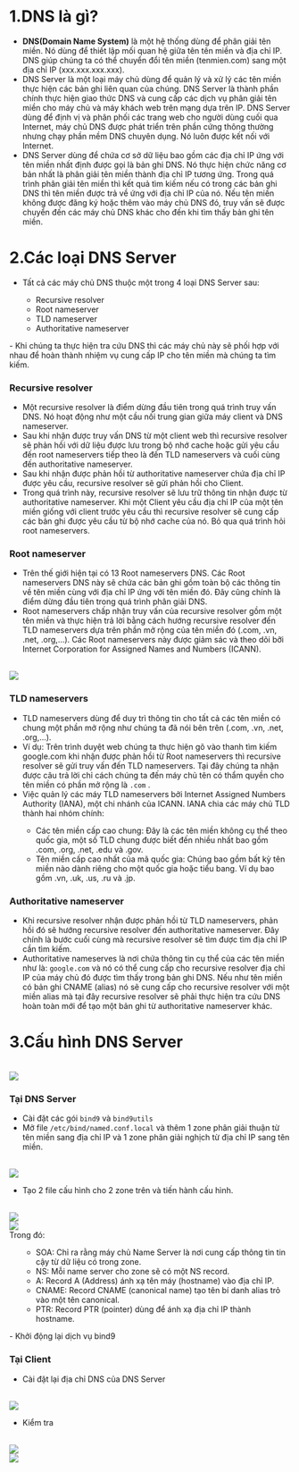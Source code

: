 # 1.DNS là gì?

- **DNS(Domain Name System)** là một hệ thống dùng để phân giải tên miền. Nó dùng để thiết lập mối quan hệ giữa tên tên miền và địa chỉ IP. DNS giúp chúng ta có thể chuyển đổi tên miền (tenmien.com) sang một địa chỉ IP (xxx.xxx.xxx.xxx).
- DNS Server là một loại máy chủ dùng để quản lý và xử lý các tên miền thực hiện các bản ghi liên quan của chúng. DNS Server là thành phần chính thực hiện giao thức DNS và cung cấp các dịch vụ phân giải tên miền cho máy chủ và máy khách web trên mạng dựa trên IP. DNS Server dùng để định vị và phân phối các trang web cho người dùng cuối qua Internet, máy chủ DNS được phát triển trên phần cứng thông thường nhưng chạy phần mềm DNS chuyên dụng. Nó luôn được kết nối với Internet.
- DNS Server dùng để chứa cơ sở dữ liệu bao gồm các địa chỉ IP ứng với tên miền nhất định được gọi là bản ghi DNS. Nó thực hiện chức năng cơ bản nhất là phân giải tên miền thành địa chỉ IP tương ứng. Trong quá trình phân giải tên miền thì kết quả tìm kiếm nếu có trong các bản ghi DNS thì tên miền được trả về ứng với địa chỉ IP của nó. Nếu tên miền không được đăng ký hoặc thêm vào máy chủ DNS đó, truy vấn sẽ được chuyển đến các máy chủ DNS khác cho đến khi tìm thấy bản ghi tên miền.

# 2.Các loại  DNS Server

- Tất cả các máy chủ DNS thuộc một trong 4 loại DNS Server sau:
<ul>
  <ul>
    <li> Recursive resolver
    <li> Root nameserver
    <li> TLD nameserver
    <li> Authoritative nameserver
  </ul>
</ul>
- Khi chúng ta thực hiện tra cứu DNS thì các máy chủ này sẽ phối hợp với nhau để hoàn thành nhiệm vụ cung cấp IP cho tên miền mà chúng ta tìm kiếm.

### Recursive resolver

- Một recursive resolver là điểm dừng đầu tiên trong quá trình truy vấn DNS. Nó hoạt động như một cầu nối trung gian giữa máy client và DNS nameserver.
- Sau khi nhận được truy vấn DNS từ một client web thì recursive resolver sẽ phản hồi với dữ liệu được lưu trong bộ nhớ cache hoặc gửi yêu cầu đến root nameservers tiếp theo là đến TLD nameservers và cuối cùng đến authoritative nameserver.
- Sau khi nhận được phản hồi từ authoritative nameserver chứa địa chỉ IP được yêu cầu, recursive resolver sẽ gửi phản hồi cho Client.
- Trong quá trình này, recursive resolver sẽ lưu trữ thông tin nhận được từ authoritative nameserver. Khi một Client yêu cầu địa chỉ IP của một tên miền giống với client trước yêu cầu thì recursive resolver sẽ cung cấp các bản ghi được yêu cầu từ bộ nhớ cache của nó. Bỏ qua quá trình hỏi root nameservers.

### Root nameserver

- Trên thế giới hiện tại có 13 Root nameservers DNS. Các Root nameservers DNS này sẽ chứa các bản ghi gồm toàn bộ các thông tin về tên miền cùng với địa chỉ IP ứng với tên miền đó. Đây cũng chính là điểm dừng đầu tiên trong quá trình phân giải DNS.
- Root nameservers chấp nhận truy vấn của recursive resolver gồm một tên miền và thực hiện trả lời bằng cách hướng recursive resolver đến TLD nameservers dựa trên phần mở rộng của tên miền đó (.com, .vn, .net, .org,...). Các Root nameservers này được giảm sác và theo dõi bỡi Internet Corporation for Assigned Names and Numbers (ICANN).
<br>
<img src="https://github.com/lean15998/Linux/blob/main/images/24.01.PNG">
<br>

### TLD nameservers

- TLD nameservers dùng để duy trì thông tin cho tất cả các tên miền có chung một phần mở rộng như chúng ta đã nói bên trên (.com, .vn, .net, .org,...).
- Ví dụ: Trên trình duyệt web chúng ta thực hiện gõ vào thanh tìm kiếm google.com khi nhận được phản hồi từ Root nameservers thì recursive resolver sẽ gửi truy vấn đến TLD nameservers. Tại đây chúng ta nhận được câu trả lời chỉ cách chúng ta đến máy chủ tên có thẩm quyền cho tên miền có phần mở rộng là `.com` .
- Việc quản lý các máy TLD nameservers bởi Internet Assigned Numbers Authority (IANA), một chi nhánh của ICANN. IANA chia các máy chủ TLD thành hai nhóm chính:
<ul>
  <ul>
    <li> Các tên miền cấp cao chung: Đây là các tên miền không cụ thể theo quốc gia, một số TLD chung được biết đến nhiều nhất bao gồm .com, .org, .net, .edu và .gov.
    <li> Tên miền cấp cao nhất của mã quốc gia: Chúng bao gồm bất kỳ tên miền nào dành riêng cho một quốc gia hoặc tiểu bang. Ví dụ bao gồm .vn, .uk, .us, .ru và .jp.
  </ul>
</ul>
  
### Authoritative nameserver

- Khi recursive resolver nhận được phản hồi từ TLD nameservers, phản hồi đó sẽ hướng recursive resolver đến authoritative nameserver. Đây chính là bước cuối cùng mà recursive resolver sẽ tìm được tìm địa chỉ IP cần tìm kiếm.
- Authoritative nameserves là nơi chứa thông tin cụ thể của các tên miền như là: `google.com` và nó có thể cung cấp cho recursive resolver địa chỉ IP của máy chủ đó được tìm thấy trong bản ghi DNS. Nếu như tên miền có bản ghi CNAME (alias) nó sẽ cung cấp cho recursive resolver với một miền alias mà tại đây recursive resolver sẽ phải thực hiện tra cứu DNS hoàn toàn mới để tạo một bản ghi từ authoritative nameserver khác.

# 3.Cấu hình DNS Server
<br>
<img src="https://github.com/lean15998/Linux/blob/main/images/24.02.PNG">
<br>

### Tại DNS Server

- Cài đặt các gói `bind9` và `bind9utils`
- Mở file `/etc/bind/named.conf.local` và thêm 1 zone phân giải thuận từ tên miền sang địa chỉ IP và 1 zone phân giải nghịch từ địa chỉ IP sang tên miền.
<br>
<img src="https://github.com/lean15998/Linux/blob/main/images/24.03.PNG">
<br>

- Tạo 2 file cấu hình cho 2 zone trên và tiến hành cấu hình.

<br>
<img src="https://github.com/lean15998/Linux/blob/main/images/24.04.PNG">
<br>
<img src="https://github.com/lean15998/Linux/blob/main/images/24.05.PNG">
<br>
Trong đó:
<ul>
  <ul>
    <li> SOA: Chỉ ra rằng máy chủ Name Server là nơi cung cấp thông tin tin cậy từ dữ liệu có trong zone.
    <li> NS: Mỗi name server cho zone sẽ có một NS record.
    <li> A: Record A (Address) ánh xạ tên máy (hostname) vào địa chỉ IP.
    <li> CNAME: Record CNAME (canonical name) tạo tên bí danh alias trỏ vào một tên canonical.
    <li> PTR: Record PTR (pointer) dùng để ánh xạ địa chỉ IP thành hostname.
  </ul>
</ul>
- Khởi động lại dịch vụ bind9
<br>

### Tại Client

- Cài đặt lại địa chỉ DNS của DNS Server
<br>
<img src="https://github.com/lean15998/Linux/blob/main/images/24.06.PNG">
<br>

- Kiểm tra

<br>
<img src="https://github.com/lean15998/Linux/blob/main/images/24.07.PNG">
<br>
<img src="https://github.com/lean15998/Linux/blob/main/images/24.08.PNG">




